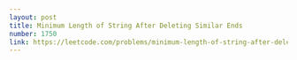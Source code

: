 ```yaml
---
layout: post
title: Minimum Length of String After Deleting Similar Ends
number: 1750
link: https://leetcode.com/problems/minimum-length-of-string-after-deleting-similar-ends
---
```

